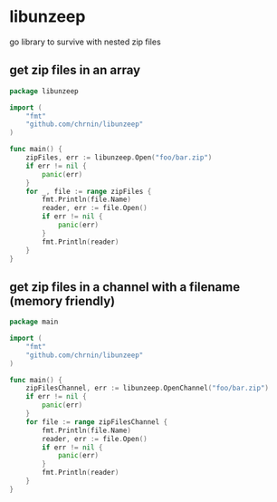 # libunzeep
go library to survive with nested zip files

## get zip files in an array
```go
package libunzeep

import (
	"fmt"
	"github.com/chrnin/libunzeep"
)

func main() {
	zipFiles, err := libunzeep.Open("foo/bar.zip")
	if err != nil {
		panic(err)
	}
	for _, file := range zipFiles {
		fmt.Println(file.Name)
		reader, err := file.Open()
		if err != nil {
			panic(err)
		}
		fmt.Println(reader)
	}
}
```

## get zip files in a channel with a filename (memory friendly)
```go
package main 

import (
    "fmt"
    "github.com/chrnin/libunzeep"
)

func main() {
	zipFilesChannel, err := libunzeep.OpenChannel("foo/bar.zip")
	if err != nil {
		panic(err)
	}
	for file := range zipFilesChannel {
		fmt.Println(file.Name)
		reader, err := file.Open()
		if err != nil {
			panic(err)
		}
		fmt.Println(reader)
	}
}
```
